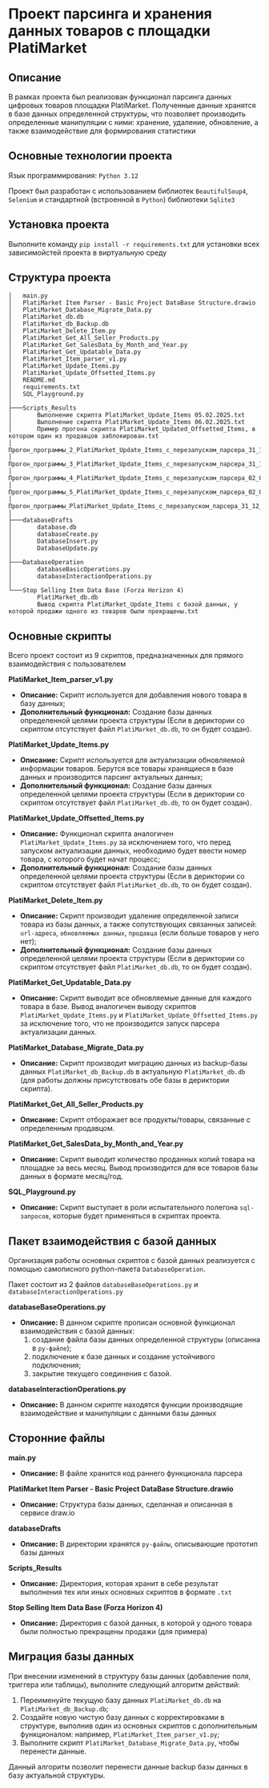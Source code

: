 # Проект парсинга и хранения данных товаров с площадки PlatiMarket

## Описание
В рамках проекта был реализован функционал парсинга данных цифровых товаров площадки PlatiMarket. Полученные данные хранятся в базе данных определенной структуры, что позволяет производить определенные манипуляции с ними: хранение, удаление, обновление, а также взаимодействие для формирования статистики

## Основные технологии проекта
Язык программирования: `Python 3.12`

Проект был разработан с использованием библиотек `BeautifulSoup4`, `Selenium` и стандартной (встроенной в `Python`) библиотеки `Sqlite3`

## Установка проекта
Выполните команду `pip install -r requirements.txt` для установки всех зависимойстей проекта в виртуальную среду

## Структура проекта
``` commandline 
│   main.py
│   PlatiMarket Item Parser - Basic Project DataBase Structure.drawio
│   PlatiMarket_Database_Migrate_Data.py
│   PlatiMarket_db.db
│   PlatiMarket_db_Backup.db
│   PlatiMarket_Delete_Item.py
│   PlatiMarket_Get_All_Seller_Products.py
│   PlatiMarket_Get_SalesData_by_Month_and_Year.py
│   PlatiMarket_Get_Updatable_Data.py
│   PlatiMarket_Item_parser_v1.py
│   PlatiMarket_Update_Items.py
│   PlatiMarket_Update_Offsetted_Items.py
│   README.md
│   requirements.txt
│   SQL_Playground.py
│
├───Scripts_Results
│       Выполнение скрипта PlatiMarket_Update_Items 05.02.2025.txt
│       Выполнение скрипта PlatiMarket_Update_Items 06.02.2025.txt
│       Пример прогона скрипта PlatiMarket_Updated_Offsetted_Items, в котором один из продавцов заблокирован.txt
│       Прогон_программы_2_PlatiMarket_Update_Items_с_перезапуском_парсера_31_12_2024.txt
│       Прогон_программы_3_PlatiMarket_Update_Items_с_перезапуском_парсера_31_12_2024.txt
│       Прогон_программы_4_PlatiMarket_Update_Items_с_перезапуском_парсера_02_01_2025.txt
│       Прогон_программы_5_PlatiMarket_Update_Items_с_перезапуском_парсера_02_01_2025_Все_использованные_попытки.txt
│       Прогон_программы_PlatiMarket_Update_Items_с_перезапуском_парсера_31_12_2024.txt
│
├───databaseDrafts
│       database.db
│       databaseCreate.py
│       DatabaseInsert.py
│       DatabaseUpdate.py
│
├───DatabaseOperation
│       databaseBasicOperations.py
│       databaseInteractionOperations.py
│
└───Stop Selling Item Data Base (Forza Horizon 4)
        PlatiMarket_db.db
        Вывод скрипта PlatiMarket_Update_Items с базой данных, у которой продажи одного из товаров были прекращены.txt
```

## Основные скрипты

Всего проект состоит из 9 скриптов, предназначенных для прямого взаимодействия с пользователем

__PlatiMarket_Item_parser_v1.py__ </br>
- __Описание:__ Скрипт используется для добавления нового товара в базу данных;
- __Дополнительный функционал:__ Создание базы данных определенной целями проекта структуры (Если в дериктории со скриптом отсутствует файл `PlatiMarket_db.db`, то он будет создан).

__PlatiMarket_Update_Items.py__ </br>
- __Описание:__ Скрипт используется для актуализации обновляемой информации товаров. Берутся все товары хранящиеся в базе данных и производится парсинг актуальных данных;
- __Дополнительный функционал:__ Создание базы данных определенной целями проекта структуры (Если в дериктории со скриптом отсутствует файл `PlatiMarket_db.db`, то он будет создан).

__PlatiMarket_Update_Offsetted_Items.py__ </br>
- __Описание:__ Функционал скрипта аналогичен `PlatiMarket_Update_Items.py` за исключением того, что перед запуском актуализации данных, необходимо будет ввести номер товара, с которого будет начат процесс;
- __Дополнительный функционал:__ Создание базы данных определенной целями проекта структуры (Если в дериктории со скриптом отсутствует файл `PlatiMarket_db.db`, то он будет создан).

__PlatiMarket_Delete_Item.py__ </br>
- __Описание:__ Скрипт производит удаление определенной записи товара из базы данных, а также сопутствующих связанных записей: `url-адреса`, `обновляемых данных`, `продавца` (если больше товаров у него нет);
- __Дополнительный функционал:__ Создание базы данных определенной целями проекта структуры (Если в дериктории со скриптом отсутствует файл `PlatiMarket_db.db`, то он будет создан).

__PlatiMarket_Get_Updatable_Data.py__ </br>
- __Описание:__ Скрипт выводит все обновляемые данные для каждого товара в базе. Вывод аналогичен выводу скриптов `PlatiMarket_Update_Items.py` и `PlatiMarket_Update_Offsetted_Items.py` за исключение того, что не производится запуск парсера актуализации данных.

__PlatiMarket_Database_Migrate_Data.py__ </br>
- __Описание:__ Скрипт производит миграцию данных из backup-базы данных `PlatiMarket_db_Backup.db` в актуальную  `PlatiMarket_db.db` (для работы должны присутствовать обе базы в дериктории скрипта).

__PlatiMarket_Get_All_Seller_Products.py__ </br>
- __Описание:__ Скрипт отборажает все продукты/товары, связанные с определенным продавцом.

__PlatiMarket_Get_SalesData_by_Month_and_Year.py__ </br>
- __Описание:__ Скрипт выводит количество проданных копий товара на площадке за весь месяц. Вывод производится для все товаров базы данных в формате месяц/год.

__SQL_Playground.py__ </br>
- __Описание:__ Скрипт выступает в роли испытательного полегона `sql-запросов`, которые будет применяться в скриптах проекта.


## Пакет взаимодействия с базой данных

Организация работы основных скриптов с базой данных реализуется с помощью самописного python-пакета `DatabaseOperation`.

Пакет состоит из 2 файлов `databaseBaseOperations.py` и `databaseInteractionOperations.py`

__databaseBaseOperations.py__ </br>
- __Описание:__ В данном скрипте прописан основной функционал взаимодействия с базой данных:
  1. создание файла базы данных определенной структуры (описанна в `py-файле`);
  2. подключение к базе данных и создание устойчивого подключения; 
  3. закрытие текущего соединения с базой.  

__databaseInteractionOperations.py__ </br>
- __Описание:__ В данном скрипте находятся функции производящие взаимодействие и манипуляции с данными базы данных


## Сторонние файлы

__main.py__ </br>
- __Описание:__ В файле хранится код раннего функционала парсера  

__PlatiMarket Item Parser - Basic Project DataBase Structure.drawio__ </br>
- __Описание:__ Структура базы данных, сделанная и описанная в сервисе draw.io

__databaseDrafts__ </br>
- __Описание:__ В директории хранятся `py-файлы`, описывающие прототип базы данных

__Scripts_Results__</br>
- __Описание:__ Директория, которая хранит в себе результат выполнения тех или иных основных скриптов в формате `.txt`

__Stop Selling Item Data Base (Forza Horizon 4)__
- __Описание:__ Директория с базой данных, в которой у одного товара были полностью прекращены продажи (для примера)

## Миграция базы данных 

При внесении изменений в структуру базы данных (добавление поля, триггера или таблицы), выполните следующий алгоритм действий:

1. Переименуйте текущую базу данных `PlatiMarket_db.db` на `PlatiMarket_db_Backup.db`;
2. Создайте новую чистую базу данных с корректировками в структуре, выполнив один из основных скриптов с дополнительным функционалом: например, `PlatiMarket_Item_parser_v1.py`;
3. Выполните скрипт `PlatiMarket_Database_Migrate_Data.py`, чтобы перенести данные.

Данный алгоритм позволит перенести данные backup базы данных в базу актуальной структуры.